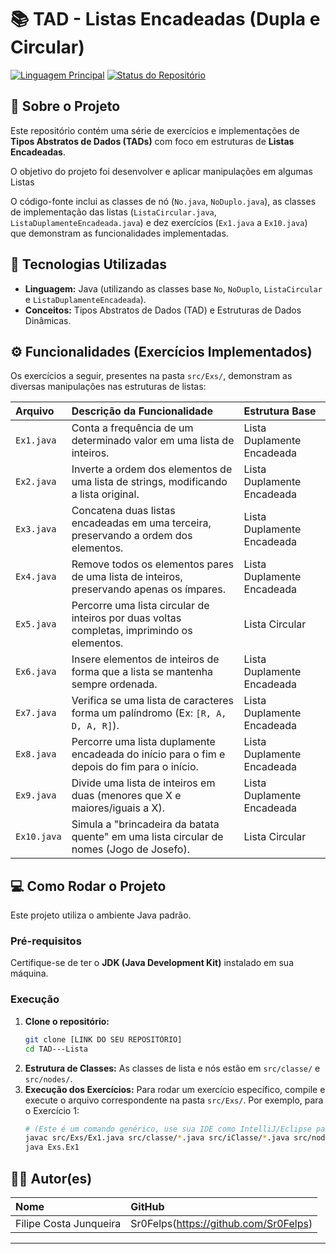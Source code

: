 # 📚 TAD - Listas Encadeadas (Dupla e Circular)

[![Linguagem Principal](https://img.shields.io/badge/Linguagem-Java-red)](https://www.java.com/)
[![Status do Repositório](https://img.shields.io/badge/Status-Concluído-green)]()

## 📌 Sobre o Projeto

Este repositório contém uma série de exercícios e implementações de **Tipos Abstratos de Dados (TADs)** com foco em estruturas de **Listas Encadeadas**.

O objetivo do projeto foi desenvolver e aplicar manipulações em algumas Listas

O código-fonte inclui as classes de nó (`No.java`, `NoDuplo.java`), as classes de implementação das listas (`ListaCircular.java`, `ListaDuplamenteEncadeada.java`) e dez exercícios (`Ex1.java` a `Ex10.java`) que demonstram as funcionalidades implementadas.

## 🚀 Tecnologias Utilizadas

* **Linguagem:** Java (utilizando as classes base `No`, `NoDuplo`, `ListaCircular` e `ListaDuplamenteEncadeada`).
* **Conceitos:** Tipos Abstratos de Dados (TAD) e Estruturas de Dados Dinâmicas.

## ⚙️ Funcionalidades (Exercícios Implementados)

Os exercícios a seguir, presentes na pasta `src/Exs/`, demonstram as diversas manipulações nas estruturas de listas:

| Arquivo | Descrição da Funcionalidade | Estrutura Base |
| :--- | :--- | :--- |
| `Ex1.java` | Conta a frequência de um determinado valor em uma lista de inteiros. | Lista Duplamente Encadeada |
| `Ex2.java` | Inverte a ordem dos elementos de uma lista de strings, modificando a lista original. | Lista Duplamente Encadeada |
| `Ex3.java` | Concatena duas listas encadeadas em uma terceira, preservando a ordem dos elementos. | Lista Duplamente Encadeada |
| `Ex4.java` | Remove todos os elementos pares de uma lista de inteiros, preservando apenas os ímpares. | Lista Duplamente Encadeada |
| `Ex5.java` | Percorre uma lista circular de inteiros por duas voltas completas, imprimindo os elementos. | Lista Circular |
| `Ex6.java` | Insere elementos de inteiros de forma que a lista se mantenha sempre ordenada. | Lista Duplamente Encadeada |
| `Ex7.java` | Verifica se uma lista de caracteres forma um palíndromo (Ex: `[R, A, D, A, R]`). | Lista Duplamente Encadeada |
| `Ex8.java` | Percorre uma lista duplamente encadeada do início para o fim e depois do fim para o início. | Lista Duplamente Encadeada |
| `Ex9.java` | Divide uma lista de inteiros em duas (menores que X e maiores/iguais a X). | Lista Duplamente Encadeada |
| `Ex10.java` | Simula a "brincadeira da batata quente" em uma lista circular de nomes (Jogo de Josefo). | Lista Circular |

## 💻 Como Rodar o Projeto

Este projeto utiliza o ambiente Java padrão.

### Pré-requisitos

Certifique-se de ter o **JDK (Java Development Kit)** instalado em sua máquina.

### Execução

1.  **Clone o repositório:**
    ```bash
    git clone [LINK DO SEU REPOSITÓRIO]
    cd TAD---Lista
    ```
2.  **Estrutura de Classes:** As classes de lista e nós estão em `src/classe/` e `src/nodes/`.
3.  **Execução dos Exercícios:** Para rodar um exercício específico, compile e execute o arquivo correspondente na pasta `src/Exs/`. Por exemplo, para o Exercício 1:
    ```bash
    # (Este é um comando genérico, use sua IDE como IntelliJ/Eclipse para rodar facilmente)
    javac src/Exs/Ex1.java src/classe/*.java src/iClasse/*.java src/nodes/*.java
    java Exs.Ex1
    ```

## 🧑‍💻 Autor(es)

| Nome | GitHub |
| :--- | :--- |
| Filipe Costa Junqueira | Sr0Felps(https://github.com/Sr0Felps) |

---
